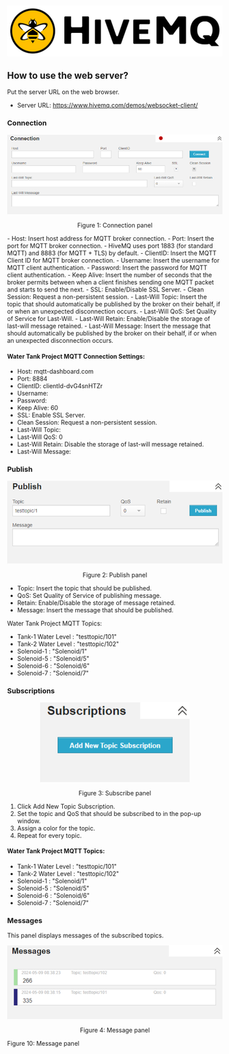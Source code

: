 <p align="center">
<img src="https://github.com/SEUintern/ESP32_Water_Tank_Control/blob/main/Supportive%20Images/hivemq-logo.png?raw=true">
</p>

## How to use the web server? 

Put the server URL on the web browser. 
- Server URL: 	https://www.hivemq.com/demos/websocket-client/ 

 
### Connection 

<p align="center">
<img width="550" src="https://github.com/SEUintern/ESP32_Water_Tank_Control/blob/main/Supportive%20Images/HiveMQ/Connection.png?raw=true">
</p>
<p align="center">
Figure 1: Connection panel 
</p>
- Host: Insert host address for MQTT broker connection. 
- Port: Insert the port for MQTT broker connection. 
- HiveMQ uses port 1883 (for standard MQTT) and 8883 (for MQTT + TLS) by default. 
- ClientID: Insert the MQTT Client ID for MQTT broker connection. 
- Username: Insert the username for MQTT client authentication. 
- Password: Insert the password for MQTT client authentication. 
- Keep Alive: Insert the number of seconds that the broker permits between when a client finishes sending one MQTT packet and starts to send the next. 
- SSL: Enable/Disable SSL Server. 
- Clean Session: Request a non-persistent session. 
- Last-Will Topic: Insert the topic that should automatically be published by the broker on their behalf, if or when an unexpected disconnection occurs. 
- Last-Will QoS: Set Quality of Service for Last-Will. 
- Last-Will Retain: Enable/Disable the storage of last-will message retained. 
- Last-Will Message: Insert the message that should automatically be published by the broker on their behalf, if or when an unexpected disconnection occurs. 

#### Water Tank Project MQTT Connection Settings: 

- Host: 		mqtt-dashboard.com 
- Port: 		8884 
- ClientID: 	clientId-dvG4snHTZr 
- Username: 	<None> 
- Password: 	<None> 
- Keep Alive: 	60 
- SSL: 		Enable SSL Server. 
- Clean Session: 	Request a non-persistent session. 
- Last-Will Topic: 	<None> 
- Last-Will QoS: 	0 
- Last-Will Retain: 	Disable the storage of last-will message retained. 
- Last-Will Message: <None> 

 
### Publish 

<p align="center">
<img width="550" src="https://github.com/SEUintern/ESP32_Water_Tank_Control/blob/main/Supportive%20Images/HiveMQ/Publish.png?raw=true">
</p>
<p align="center">
Figure 2: Publish panel  
</p>

- Topic: Insert the topic that should be published. 
- QoS: Set Quality of Service of publishing message. 
- Retain: Enable/Disable the storage of message retained. 
- Message: Insert the message that should be published. 

Water Tank Project MQTT Topics: 

- Tank-1 Water Level	: "testtopic/101" 
- Tank-2 Water Level	: "testtopic/102" 
- Solenoid-1			: "Solenoid/1" 
- Solenoid-5			: "Solenoid/5" 
- Solenoid-6			: "Solenoid/6" 
- Solenoid-7			: "Solenoid/7" 


### Subscriptions 

<p align="center">
<img width="350" src="https://github.com/SEUintern/ESP32_Water_Tank_Control/blob/main/Supportive%20Images/HiveMQ/Subscriptions.png?raw=true">
</p>
<p align="center">
Figure 3: Subscribe panel 
</p>

1. Click Add New Topic Subscription. 
2. Set the topic and QoS that should be subscribed to in the pop-up window. 
3. Assign a color for the topic. 
4. Repeat for every topic. 

#### Water Tank Project MQTT Topics: 

- Tank-1 Water Level	: "testtopic/101" 
- Tank-2 Water Level	: "testtopic/102" 
- Solenoid-1			: "Solenoid/1" 
- Solenoid-5			: "Solenoid/5" 
- Solenoid-6			: "Solenoid/6" 
- Solenoid-7			: "Solenoid/7" 


### Messages 
This panel displays messages of the subscribed topics. 

<p align="center">
<img width="550" src="https://github.com/SEUintern/ESP32_Water_Tank_Control/blob/main/Supportive%20Images/HiveMQ/Messages.png?raw=true">
</p>
<p align="center">
Figure 4: Message panel 
</p>

 

 

Figure 10: Message panel 

 
